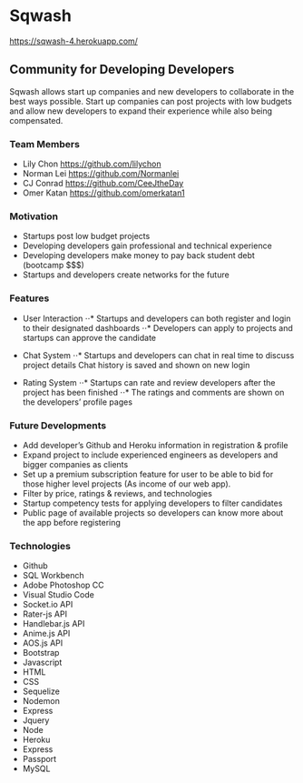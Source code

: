 # Sqwash
https://sqwash-4.herokuapp.com/

## Community for Developing Developers
Sqwash allows start up companies and new developers to collaborate in the best ways possible. Start up companies can post projects with low budgets and allow new developers to expand their experience while also being compensated.

### Team Members
* Lily Chon https://github.com/lilychon
* Norman Lei https://github.com/Normanlei
* CJ Conrad https://github.com/CeeJtheDay
* Omer Katan https://github.com/omerkatan1

### Motivation
* Startups post low budget projects
* Developing developers gain professional and technical experience
* Developing developers make money to pay back student debt (bootcamp $$$)
* Startups and developers create networks for the future

### Features
* User Interaction
⋅⋅* Startups and developers can both register and login to their designated dashboards
⋅⋅* Developers can apply to projects and startups can approve the candidate

* Chat System
⋅⋅* Startups and developers can chat in real time to discuss project details
Chat history is saved and shown on new login

* Rating System
⋅⋅* Startups can rate and review developers after the project has been finished
⋅⋅* The ratings and comments are shown on the developers’ profile pages

### Future Developments
* Add developer’s Github and Heroku information in registration & profile
* Expand project to include experienced engineers as developers and bigger companies as clients
* Set up a premium subscription feature for user to be able to bid for those higher level projects (As income of our web app).
* Filter by price, ratings & reviews, and technologies
* Startup competency tests for applying developers to filter candidates
* Public page of available projects so developers can know more about the app before
registering

### Technologies
* Github
* SQL Workbench
* Adobe Photoshop CC
* Visual Studio Code
* Socket.io API
* Rater-js API
* Handlebar.js API
* Anime.js API
* AOS.js API
* Bootstrap
* Javascript
* HTML
* CSS
* Sequelize
* Nodemon
* Express
* Jquery
* Node
* Heroku
* Express
* Passport
* MySQL
